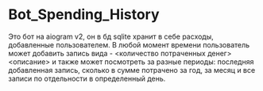 # Bot_Spending_History
Это бот на aiogram v2, он в бд sqlite хранит в себе расходы, добавленные пользователем.
В любой момент времени пользователь может добавить запись вида - <количество потраченных денег> <описание> и также может посмотреть за разные периоды:
последняя добавленная запись, сколько в сумме потрачено за год, за месяц и все записи по отдельности в определенный день.

